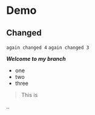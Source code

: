 # Demo

## Changed

`again changed 4`
`again changed 3`

***Welcome to my branch***

 - one
 - two
 - three

> This is 

..